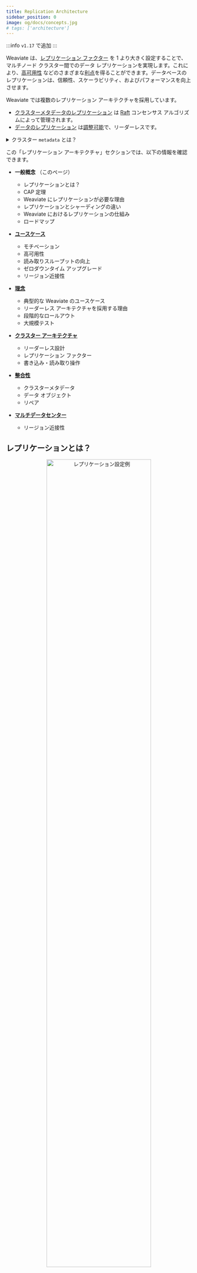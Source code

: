```yaml
---
title: Replication Architecture
sidebar_position: 0
image: og/docs/concepts.jpg
# tags: ['architecture']
---
```


:::info `v1.17` で追加
:::

Weaviate は、[レプリケーション ファクター](../../manage-collections/multi-node-setup.mdx#replication-settings) を 1 より大きく設定することで、マルチノード クラスター間でのデータ レプリケーションを実現します。これにより、[高可用性](./motivation.md#high-availability-redundancy) などのさまざまな[利点](./motivation.md)を得ることができます。データベースのレプリケーションは、信頼性、スケーラビリティ、およびパフォーマンスを向上させます。

Weaviate では複数のレプリケーション アーキテクチャを採用しています。

- [クラスターメタデータのレプリケーション](./consistency.md#cluster-metadata) は [Raft](https://raft.github.io/) コンセンサス アルゴリズムによって管理されます。
- [データのレプリケーション](./consistency.md#data-objects) は[調整可能](./consistency.md)で、リーダーレスです。

<details>
  <summary>クラスター <code>metadata</code> とは？</summary>

Weaviate クラスターの `metadata` には、コレクション定義やテナントのアクティビティ ステータスが含まれます。  
<br/>

すべてのクラスター メタデータは、レプリケーション ファクターに関係なく常に全ノードに複製されます。  
<br/>

これはオブジェクトの作成時間など、オブジェクト メタデータとは異なる点に注意してください。オブジェクト メタデータは、指定されたレプリケーション ファクターに従い、オブジェクト データとともに保存されます。

</details>

この「レプリケーション アーキテクチャ」セクションでは、以下の情報を確認できます。

* **一般概念** （このページ）
  * レプリケーションとは？
  * CAP 定理
  * Weaviate にレプリケーションが必要な理由
  * レプリケーションとシャーディングの違い
  * Weaviate におけるレプリケーションの仕組み
  * ロードマップ

* **[ユースケース](./motivation.md)**
  * モチベーション
  * 高可用性
  * 読み取りスループットの向上
  * ゼロダウンタイム アップグレード
  * リージョン近接性

* **[理念](./philosophy.md)**
  * 典型的な Weaviate のユースケース
  * リーダーレス アーキテクチャを採用する理由
  * 段階的なロールアウト
  * 大規模テスト

* **[クラスター アーキテクチャ](./cluster-architecture.md)**
  * リーダーレス設計
  * レプリケーション ファクター
  * 書き込み・読み取り操作

* **[整合性](./consistency.md)**
  * クラスターメタデータ
  * データ オブジェクト
  * リペア

* **[マルチデータセンター](./multi-dc.md)**
  * リージョン近接性

## レプリケーションとは？

<p align="center"><img src="/img/docs/replication-architecture/replication-rf3-c-QUORUM.png" alt="レプリケーション設定例" width="75%"/></p>

データベース レプリケーションとは、同一のデータ ポイントをクラスター内の複数ノードに保持することを指します。

その結果、システムは分散データベースになります。分散データベースは複数のノードで構成され、各ノードがデータのコピーを保持できます。そのため、1 台のノード（サーバー）がダウンしても、他のノードからデータにアクセスできます。さらに、レプリケーションによってクエリ スループットを向上させることも可能です。

## CAP 定理

レプリケーションを導入する主目的は信頼性の向上です。[Eric Brewer](https://en.wikipedia.org/wiki/Eric_Brewer_(scientist)) は、分散データベースにおける信頼性には制限があるとし、それを [CAP 定理](https://en.wikipedia.org/wiki/CAP_theorem) で説明しました。CAP 定理では、分散データベースは次の 3 つの保証のうち 2 つしか同時に提供できないとします。  
* **Consistency (C) 一貫性** - すべての読み取りが最新の書き込み、またはエラーを受け取り、すべてのノードが同じタイミングで同じデータを確認できることを保証します。  
* **Availability (A) 可用性** - 常にエラーのない応答を返しますが、必ずしも最新の書き込みを含むとは限りません。  
* **Partition tolerance (P) 分断耐性** - ノード間で任意の数のメッセージがドロップ（または遅延）してもシステムが動作を継続できることを示します。

<p align="center"><img src="/img/docs/replication-architecture/repliction-cap.png" alt="CAP 定理" width="60%"/></p>

理想的には Weaviate のようなデータベースには最高レベルの信頼性が求められますが、整合性・可用性・分断耐性のトレードオフによって制限されます。

### 一貫性と可用性のトレードオフ

:::tip
Consistency (C)、Availability (A)、Partition tolerance (P) のうち、同時に保証できるのは 2 つだけです。

分断耐性が必須であることを前提に、残る 2 つのうちどちらを優先するかを検討してください。
:::

整合性、可用性、分断耐性の 3 つのうち 2 つしか保証できません。クラスターは本質的にネットワーク パーティションを伴う分散システムであるため、設計上は **整合性 (C)** と **可用性 (A)** のどちらを優先するかを選択することになります。

**整合性** を可用性より優先すると、ネットワーク パーティションによって最新データである保証が得られない場合、データベースはエラーやタイムアウトを返します。**可用性** を整合性より優先すると、ネットワーク パーティションが発生しても常にクエリを処理し、最新データである保証がなくても可能な限り最新バージョンを返そうとします。

銀行口座の取引データなど、クリティカルなデータを扱う場合は C over A が望まれます。トランザクション データでは常に整合性が保証されるべきだからです（ノードがダウンしている間に取引を行うと残高が正しくなくなる恐れがあります）。

重要度が低いデータでは A over C を選択することもあります。たとえばメッセージング サービスでは、古いデータが一時的に表示されても問題なく、低レイテンシで高可用性を維持することが求められます。

Weaviate は一般的に後者の設計思想に従います。Weaviate はクリティカルではないデータを扱い、近似検索のためのセカンダリ データベースとして使用されるケースが多いためです。この設計理由の詳細は [理念](./philosophy.md) を参照してください。ただし Weaviate では、用途に応じて [調整可能な整合性](./consistency.md#tunable-consistency-strategies) オプションを利用できます。

## Weaviate にレプリケーションが必要な理由

Weaviate はデータベースとして、ユーザーのリクエストに対して信頼できる回答を提供する必要があります。前述のとおり、データベースの信頼性はいくつかの要素で構成されます。以下は、Weaviate でレプリケーションが望ましいユースケースです。詳細は [レプリケーションのユースケース（モチベーション）](./motivation.md) ページをご覧ください。

1. **高可用性（冗長性）**  
   分散（レプリケーションされた）データベース構成では、1 台のサーバー ノードがダウンしてもサービスは中断されません。データベースは引き続き利用可能で、読み取りクエリは利用可能なノードへ（ユーザーには気付かれずに）リダイレクトされます。  
2. **読み取りスループットの向上**  
   データベース構成にサーバー ノードを追加すると、スループットもそれに応じてスケールします。サーバー ノードが多いほど、システムが処理できるユーザー（読み取り操作）の数が増えます。整合性レベル `ONE` で読み込む場合、レプリケーション ファクター（すなわちデータベース サーバー ノード数）を増やすとスループットが線形に向上します。  
3. **ゼロダウンタイム アップグレード**  
   レプリケーションがない場合、Weaviate インスタンスをアップグレードするときにダウンタイムが発生します。単一ノードは停止し、アップデートし、再起動してから再びサービスを開始する必要があるためです。レプリケーションがあればローリング アップデートを実施でき、常に最大 1 台のノードだけが利用不可となり、他のノードはトラフィックを処理し続けられます。  
4. **リージョン近接性**  
   ユーザーが異なる地域（例としてアイスランドとオーストラリア）に存在すると、データベース サーバーとの物理距離のため、すべてのユーザーに低レイテンシを保証することはできません。分散データベースでは、異なる地域にノードを配置してレイテンシを短縮できます。これはレプリケーションのマルチデータセンター機能に依存します。
## レプリケーションとシャーディング

レプリケーションは [シャーディング](../cluster.md) とは異なります。シャーディングは水平スケーリングを指し、 Weaviate には  v1.8  で導入されました。

* **Replication** はデータを複数のサーバーノードにコピーします。 Weaviate ではこれによりデータの可用性が高まり、単一ノード障害時の冗長性が確保されます。クエリのスループットもレプリケーションで改善できます。  
* **Sharding** はデータを分割し、そのデータ片 (シャード) を複数のレプリカセットに送ることでサーバー間の水平スケーリングを行います。データは分割され、すべてのシャードを合わせて完全なデータセットになります。 Weaviate でシャーディングを使用すると、大規模データセットの運用やインポート速度の向上が可能です。

<p align="center"><img src="/img/docs/replication-architecture/replication-replication-vs-sharding.png" alt="レプリケーションとシャーディング" width="60%"/></p>

レプリケーションとシャーディングは組み合わせて利用でき、スループットと可用性の向上、インポート速度の向上、大規模データセットへの対応が可能です。たとえば、データベースを  3  レプリカ、シャード数を  3  に設定すると、合計  9  シャードになり、各サーバーノードが異なる  3  つのシャードを保持します。

## Weaviate におけるレプリケーションの動作

### クラスタメタデータのレプリケーション

Weaviate のクラスタメタデータの変更は Raft により管理され、クラスタ全体で一貫性を提供します (これにはコレクション定義やテナントのアクティビティステータスが含まれます)。

Weaviate  では  `v1.25`  から、クラスタメタデータの変更は Raft コンセンサスアルゴリズムでコミットされます。 Raft はリーダーベースのコンセンサスアルゴリズムで、リーダーノードがクラスタメタデータの変更を担当します。 Raft は (少数の) ノード障害が発生しても、変更がクラスタ全体で一貫していることを保証します。

<details>
  <summary>v1.25 以前のメタデータレプリケーション</summary>

Weaviate  `v1.25`  より前は、各クラスタメタデータの変更は 2 フェーズコミットによる分散トランザクションで記録されていました。  
<br/>

これは同期プロセスであり、すべてのノードが変更を承認して初めてコミットされます。このアーキテクチャでは、任意のノードがダウンしているとメタデータ操作が一時的にできなくなります。さらに、同時に処理できる操作は  1  件のみでした。  

Weaviate  `v1.24`  以前をお使いの場合は、クラスタメタデータ変更に Raft コンセンサスアルゴリズムを利用するために [ `v1.25`  へアップグレード](/deploy/migration/weaviate-1-25.md) できます。

</details>

### データレプリケーション

Weaviate では、一般に整合性よりも可用性を重視します。 Weaviate のデータレプリケーションはリーダーレス設計で、プライマリやセカンダリという概念がありません。データの読み書き時にクライアントは  1  台以上のノードに接続します。ユーザーとノードの間にはロードバランサーがあり、ユーザーはどのノードと通信しているかを意識する必要がありません (ユーザーが誤ったノードにリクエストした場合、 Weaviate が内部で転送します)。

読み取りまたは書き込み操作を承認する必要があるノード数は (  v1.18  から) `ONE`、`QUORUM` (n/2+1) 、`ALL` に調整できます。整合性レベルを `ALL` に設定して書き込む場合、データベースは同期的に動作します。 `ALL` 以外に設定した場合 (  v1.18  以降可能) 、ユーザー視点では非同期で書き込まれます。

レプリカ数はノード数 (クラスタサイズ) と一致する必要はありません。 Weaviate ではコレクション単位でデータを分割できます。これは [シャーディングとは異なる](#replication-vs-sharding) ことに注意してください。

Weaviate におけるレプリケーションの詳細は、 [Philosophy](./philosophy.md) 、 [Cluster Architecture](./cluster-architecture.md) 、 [Consistency](./consistency.md) を参照してください。

## Weaviate でレプリケーションを利用する方法

[レプリケーションの設定方法](/deploy/configuration/replication.md) を参照してください。コレクション定義でレプリケーションを有効にできます。クエリでは [希望する整合性レベルを指定](../../search/basics.md#replication) することが可能です。

## ロードマップ

* 未定
  * マルチデータセンター レプリケーション (この機能への投票は [こちら](https://github.com/weaviate/weaviate/issues/2436) から)

## 関連ページ
- [設定: レプリケーション](/deploy/configuration/replication.md)

## 質問とフィードバック

import DocsFeedback from '/_includes/docs-feedback.mdx';

<DocsFeedback/>